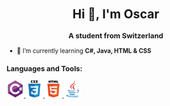 <h1 align="center">Hi 👋, I'm Oscar</h1>
<h3 align="center">A student from Switzerland</h3>

- 🌱 I’m currently learning **C#, Java, HTML & CSS**



<!-- <details> -->
<summary> <h3 align="left">Languages and Tools:</h3> </summary>
<p align="left"> <a href="https://www.w3schools.com/cs/" target="_blank" rel="noreferrer"> <img src="https://raw.githubusercontent.com/devicons/devicon/master/icons/csharp/csharp-original.svg" alt="csharp" width="40" height="40"/> </a> <a href="https://www.w3schools.com/css/" target="_blank" rel="noreferrer"> <img src="https://raw.githubusercontent.com/devicons/devicon/master/icons/css3/css3-original-wordmark.svg" alt="css3" width="40" height="40"/> </a> <a href="https://www.w3.org/html/" target="_blank" rel="noreferrer"> <img src="https://raw.githubusercontent.com/devicons/devicon/master/icons/html5/html5-original-wordmark.svg" alt="html5" width="40" height="40"/> </a> <a href="https://www.java.com" target="_blank" rel="noreferrer"> <img src="https://raw.githubusercontent.com/devicons/devicon/master/icons/java/java-original.svg" alt="java" width="40" height="40"/> </a> </p>
<!-- </details> -->
<!-- <p><img align="center" src="https://github-readme-stats.vercel.app/api/top-langs?username=marquesoliveiro&show_icons=true&locale=en&layout=compact" alt="marquesoliveiro" /></p> -->


